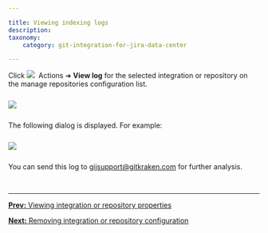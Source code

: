 ```yaml
---

title: Viewing indexing logs
description:
taxonomy:
    category: git-integration-for-jira-data-center

---
```


Click <img src='/wp-content/uploads/actions-icon.png' />&nbsp; Actions ➜ <b>View log</b> for the selected integration or repository on the manage repositories configuration list.

<img src='/wp-content/uploads/gij-gitserver-view-logs-actions.png' style='display:block;margin:25px auto;max-width:100%' />

The following dialog is displayed. For example:

<img src='/wp-content/uploads/gij-gitserver-view-logs-dialog.png' style='display:block;margin:25px auto;max-width:100%' />


You can send this log to [gijsupport@gitkraken.com](mailto:gijsupport@gitkraken.com) for further analysis.

&nbsp;
* * *

[**Prev:** Viewing integration or repository properties](/git-integration-for-jira-data-center/view-integration-or-repository-properties-gij-self-managed)

[**Next:** Removing integration or repository configuration](/git-integration-for-jira-data-center/removing-integration-or-repository-configuration-gij-self-managed)

